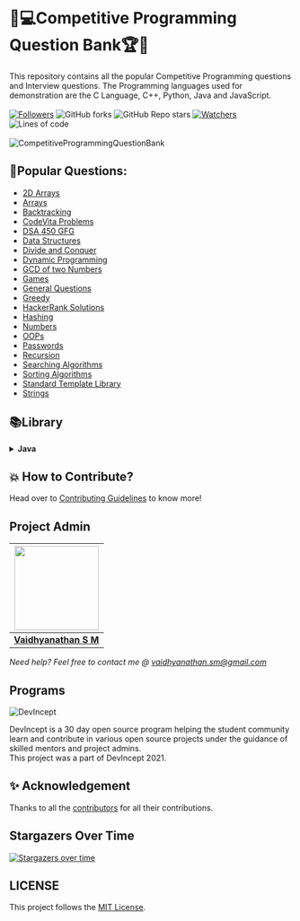 # 🎯💻Competitive Programming Question Bank🏆🏅
This repository contains all the popular Competitive Programming questions and Interview questions. The Programming languages used for demonstration are the C Language, C++, Python, Java and JavaScript. <br><br>
 [![Followers](https://img.shields.io/github/followers/smv1999?style=for-the-badge)](https://github.com/smv1999?tab=followers)
 ![GitHub forks](https://img.shields.io/github/forks/smv1999/CompetitiveProgrammingQuestionBank?style=for-the-badge)
 ![GitHub Repo stars](https://img.shields.io/github/stars/smv1999/CompetitiveProgrammingQuestionBank?style=for-the-badge)
 [![Watchers](https://img.shields.io/github/watchers/smv1999/CompetitiveProgrammingQuestionBank?style=for-the-badge)](https://github.com/smv1999/CompetitiveProgrammingQuestionBank/watchers)
 ![Lines of code](https://img.shields.io/tokei/lines/github/smv1999/CompetitiveProgrammingQuestionBank?style=for-the-badge)
 <br><br>
![CompetitiveProgrammingQuestionBank](https://raw.githubusercontent.com/smv1999/CompetitiveProgrammingQuestionBank/master/images/cpqb.jpg)


## 📝Popular Questions:
<ul>
 <li><a href="https://github.com/smv1999/CompetitiveProgrammingQuestionBank/tree/master/2D%20Arrays">2D Arrays</a></li>
 <li><a href="https://github.com/smv1999/CompetitiveProgrammingQuestionBank/tree/master/Arrays">Arrays</a></li>
 <li><a href="https://github.com/smv1999/CompetitiveProgrammingQuestionBank/tree/master/Backtracking">Backtracking</a></li>
 <li><a href="https://github.com/smv1999/CompetitiveProgrammingQuestionBank/tree/master/CodeVita%20Problems">CodeVita Problems</a></li>
 <li><a href="https://github.com/smv1999/CompetitiveProgrammingQuestionBank/tree/master/DSA%20450%20GFG">DSA 450 GFG</a></li>
 <li><a href="https://github.com/smv1999/CompetitiveProgrammingQuestionBank/tree/master/Data%20Structures">Data Structures</a></li>
 <li><a href="https://github.com/smv1999/CompetitiveProgrammingQuestionBank/tree/master/Divide%20and%20Conquer">Divide and Conquer</a></li>
 <li><a href="https://github.com/smv1999/CompetitiveProgrammingQuestionBank/tree/master/Dynamic%20Programming">Dynamic Programming</a></li>
 <li><a href="https://github.com/smv1999/CompetitiveProgrammingQuestionBank/tree/master/GCD%20of%20two%20numbers">GCD of two Numbers</a></li>
 <li><a href="https://github.com/smv1999/CompetitiveProgrammingQuestionBank/tree/master/Games">Games</a></li>
 <li><a href="https://github.com/smv1999/CompetitiveProgrammingQuestionBank/tree/master/General%20Questions">General Questions</a></li>
 <li><a href="https://github.com/smv1999/CompetitiveProgrammingQuestionBank/tree/master/Greedy">Greedy</a></li>
 <li><a href="https://github.com/smv1999/CompetitiveProgrammingQuestionBank/tree/master/Hackerrank%20solutions">HackerRank Solutions</a></li>
 <li><a href="https://github.com/smv1999/CompetitiveProgrammingQuestionBank/tree/master/Hashing">Hashing</a></li>
 <li><a href="https://github.com/smv1999/CompetitiveProgrammingQuestionBank/tree/master/Numbers">Numbers</a></li>
 <li><a href="https://github.com/smv1999/CompetitiveProgrammingQuestionBank/tree/master/OOPs">OOPs</a></li>
 <li><a href="https://github.com/smv1999/CompetitiveProgrammingQuestionBank/tree/master/Passwords">Passwords</a></li>
 <li><a href="https://github.com/smv1999/CompetitiveProgrammingQuestionBank/tree/master/Recursion">Recursion</a></li>
 <li><a href="https://github.com/smv1999/CompetitiveProgrammingQuestionBank/tree/master/Searching%20Algorithms">Searching Algorithms</a></li>
 <li><a href="https://github.com/smv1999/CompetitiveProgrammingQuestionBank/tree/master/Sorting%20Algorithms">Sorting Algorithms</a></li>
 <li><a href="https://github.com/smv1999/CompetitiveProgrammingQuestionBank/tree/master/Standard%20Template%20Library">Standard Template Library</a></li>
 <li><a href="https://github.com/smv1999/CompetitiveProgrammingQuestionBank/tree/master/Strings">Strings</a></li>
</ul>

## **📚Library**

  <details><summary><b>Java</b></summary><br/>
   
  | <a href="https://t.me/MegaPack/2783"><img src="./Library/Java/photo_2020-09-18_18-24-45.jpg" width=111px height=140px /></a>|<a href="https://github.com/winterbe/java8-tutorial"><img src="./Library/Java/Screenshot%202021-07-12%20121030.png" width=111px height=140px/></a> |<a href="https://t.me/MegaPack/2666"><img src="./Library/Java/photo_2020-09-17_13-31-29.jpg" width=111px height=140px/></a>|<a href="https://t.me/MegaPack/2489"><img src="./Library/Java/photo_2020-08-29_16-30-42.jpg" width=111px height=140px/></a>|<a href="https://drive.google.com/file/d/1FPmSo3dID7P4baE2umyfTCrWTBT-cywo/view"><img src="./Library/Java/Screenshot%202021-07-12%20132104.png" width=111px height=140px/></a>|
  |----|----|----|----|----|
  |Java-An Intro|Java 8 Tutorial|Design Patterns|OOP in Java|Complete Ref.11|
  |<a href="https://drive.google.com/file/d/1f5n4hr09oKFMtu3lIb_ErqOwhH0I4QCe/view?usp=sharing"><img src="./Library/Java/Screenshot%202021-07-12%20132959.png" width=111px height=140px/></a>|<a href="https://t.me/MegaPack/497"><img src="./Library/Java/photo_2019-07-03_00-02-44.jpg" width=111px height=140px/></a>|<a href="https://t.me/MegaPack/587"><img src="./Library/Java/photo_2019-07-20_23-56-04.jpg" width=111px height=140px/></a>|<a href="https://t.me/MegaPack/1776"><img src="./Library/Java/photo_2020-06-29_16-39-21.jpg" width=111px height=140px/></a>|<a href="https://t.me/MegaPack/2077"><img src="./Library/Java/photo_2020-08-17_18-03-24.jpg" width=111px height=140px/></a>|
  |Java CookBook|J in a Nutshell|Program Design|Java all-in-one|Java Performance|

  </details>

## 💥 How to Contribute?
Head over to [Contributing Guidelines](https://github.com/smv1999/CompetitiveProgrammingQuestionBank/blob/master/CONTRIBUTING.md) to know more!

## Project Admin

|                                     <a href="https://github.com/smv1999"><img src="https://avatars.githubusercontent.com/u/42896577?s=400&u=9530610016fa2171d559af8bcdb3e9178bb7d308&v=4" width=150px height=150px /></a>                                      |
| :-----------------------------------------------------------------------------------------------------------------------------------------------------------------------------------------------------------------------------------------------------------------: |
|                                                                                      **[Vaidhyanathan S M](https://www.linkedin.com/in/vaidhyanathansm/)**                                                                                    |

*Need help? Feel free to contact me @ vaidhyanathan.sm@gmail.com*

## Programs 
<img src="https://raw.githubusercontent.com/smv1999/CompetitiveProgrammingQuestionBank/master/images/devincept.gif" alt="DevIncept" />

<p>DevIncept is a 30 day open source program helping the student community learn and contribute in various open source projects under the guidance of skilled mentors and project admins.<br> This project was a part of DevIncept 2021.</p>

## ✨ Acknowledgement
Thanks to all the [contributors](https://github.com/smv1999/CompetitiveProgrammingQuestionBank/blob/master/CONTRIBUTORS.md) for all their contributions.

## Stargazers Over Time 

[![Stargazers over time](https://starchart.cc/smv1999/CompetitiveProgrammingQuestionBank.svg)](https://starchart.cc/smv1999/CompetitiveProgrammingQuestionBank)

## LICENSE
This project follows the [MIT License](https://github.com/smv1999/CompetitiveProgrammingQuestionBank/blob/master/LICENSE).
